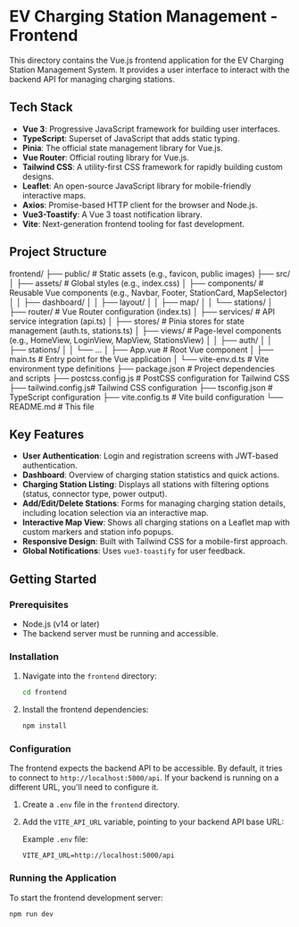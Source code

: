 # EV Charging Station Management - Frontend

This directory contains the Vue.js frontend application for the EV Charging Station Management System. It provides a user interface to interact with the backend API for managing charging stations.

## Tech Stack

-   **Vue 3**: Progressive JavaScript framework for building user interfaces.
-   **TypeScript**: Superset of JavaScript that adds static typing.
-   **Pinia**: The official state management library for Vue.js.
-   **Vue Router**: Official routing library for Vue.js.
-   **Tailwind CSS**: A utility-first CSS framework for rapidly building custom designs.
-   **Leaflet**: An open-source JavaScript library for mobile-friendly interactive maps.
-   **Axios**: Promise-based HTTP client for the browser and Node.js.
-   **Vue3-Toastify**: A Vue 3 toast notification library.
-   **Vite**: Next-generation frontend tooling for fast development.

## Project Structure
frontend/
├── public/           # Static assets (e.g., favicon, public images)
├── src/
│   ├── assets/       # Global styles (e.g., index.css)
│   ├── components/   # Reusable Vue components (e.g., Navbar, Footer, StationCard, MapSelector)
│   │   ├── dashboard/
│   │   ├── layout/
│   │   ├── map/
│   │   └── stations/
│   ├── router/       # Vue Router configuration (index.ts)
│   ├── services/     # API service integration (api.ts)
│   ├── stores/       # Pinia stores for state management (auth.ts, stations.ts)
│   ├── views/        # Page-level components (e.g., HomeView, LoginView, MapView, StationsView)
│   │   ├── auth/
│   │   ├── stations/
│   │   └── ...
│   ├── App.vue       # Root Vue component
│   ├── main.ts       # Entry point for the Vue application
│   └── vite-env.d.ts # Vite environment type definitions
├── package.json      # Project dependencies and scripts
├── postcss.config.js # PostCSS configuration for Tailwind CSS
├── tailwind.config.js# Tailwind CSS configuration
├── tsconfig.json     # TypeScript configuration
├── vite.config.ts    # Vite build configuration
└── README.md         # This file


## Key Features

-   **User Authentication**: Login and registration screens with JWT-based authentication.
-   **Dashboard**: Overview of charging station statistics and quick actions.
-   **Charging Station Listing**: Displays all stations with filtering options (status, connector type, power output).
-   **Add/Edit/Delete Stations**: Forms for managing charging station details, including location selection via an interactive map.
-   **Interactive Map View**: Shows all charging stations on a Leaflet map with custom markers and station info popups.
-   **Responsive Design**: Built with Tailwind CSS for a mobile-first approach.
-   **Global Notifications**: Uses `vue3-toastify` for user feedback.

## Getting Started

### Prerequisites

-   Node.js (v14 or later)
-   The backend server must be running and accessible.

### Installation

1.  Navigate into the `frontend` directory:
    ```bash
    cd frontend
    ```
2.  Install the frontend dependencies:
    ```bash
    npm install
    ```

### Configuration

The frontend expects the backend API to be accessible. By default, it tries to connect to `http://localhost:5000/api`. If your backend is running on a different URL, you'll need to configure it.

1.  Create a `.env` file in the `frontend` directory.
2.  Add the `VITE_API_URL` variable, pointing to your backend API base URL:

    Example `.env` file:
    ```
    VITE_API_URL=http://localhost:5000/api
    ```

### Running the Application

To start the frontend development server:

```bash
npm run dev
